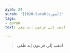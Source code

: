 ```yaml
---
ayah: 24
surah: '[[020-Surah|سورة]]'
tags:
- quran
text: اذهب إلى فرعون إنه طغى

---
```

> اذهب إلى فرعون إنه طغى
